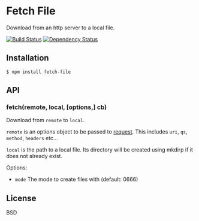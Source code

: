 # Fetch File

Download from an http server to a local file.

[![Build Status](https://img.shields.io/travis/ForbesLindesay/fetch-file/master.svg)](https://travis-ci.org/ForbesLindesay/fetch-file)
[![Dependency Status](https://img.shields.io/gemnasium/ForbesLindesay/fetch-file.svg)](https://gemnasium.com/ForbesLindesay/fetch-file)

## Installation

    $ npm install fetch-file

## API

### fetch(remote, local, [options,] cb)

Download from `remote` to `local`.

`remote` is an options object to be passed to [request](https://github.com/mikeal/request#requestoptions-callback).  This includes `uri`, `qs`, `method`, `headers` etc...

`local` is the path to a local file.  Its directory will be created using mkdirp if it does not already exist.

Options:

 - `mode` The mode to create files with (default: 0666)

## License

BSD
